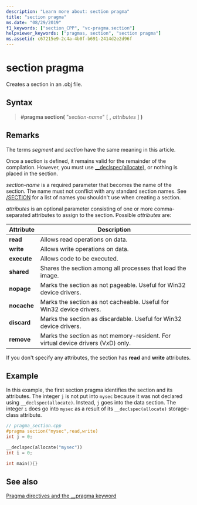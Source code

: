 ```yaml
---
description: "Learn more about: section pragma"
title: "section pragma"
ms.date: "08/29/2019"
f1_keywords: ["section_CPP", "vc-pragma.section"]
helpviewer_keywords: ["pragmas, section", "section pragma"]
ms.assetid: c67215e9-2c4a-4b0f-b691-2414d2e2d96f
---
```

# section pragma

Creates a section in an .obj file.

## Syntax

> **#pragma section(** "*section-name*" [ **,** *attributes* ] **)**

## Remarks

The terms *segment* and *section* have the same meaning in this article.

Once a section is defined, it remains valid for the remainder of the compilation. However, you must use [__declspec(allocate)](../cpp/allocate.md), or nothing is placed in the section.

*section-name* is a required parameter that becomes the name of the section. The name must not conflict with any standard section names. See [/SECTION](../build/reference/section-specify-section-attributes.md) for a list of names you shouldn't use when creating a section.

*attributes* is an optional parameter consisting of one or more comma-separated attributes to assign to the section. Possible *attributes* are:

|Attribute|Description|
|-|-|
|**read**|Allows read operations on data.|
|**write**|Allows write operations on data.|
|**execute**|Allows code to be executed.|
|**shared**|Shares the section among all processes that load the image.|
|**nopage**|Marks the section as not pageable. Useful for Win32 device drivers.|
|**nocache**|Marks the section as not cacheable. Useful for Win32 device drivers.|
|**discard**|Marks the section as discardable. Useful for Win32 device drivers.|
|**remove**|Marks the section as not memory-resident. For virtual device drivers (V*x*D) only.|

If you don't specify any attributes, the section has **read** and **write** attributes.

## Example

In this example, the first section pragma identifies the section and its attributes. The integer `j` is not put into `mysec` because it was not declared using `__declspec(allocate)`. Instead, `j` goes into the data section. The integer `i` does go into `mysec` as a result of its `__declspec(allocate)` storage-class attribute.

```cpp
// pragma_section.cpp
#pragma section("mysec",read,write)
int j = 0;

__declspec(allocate("mysec"))
int i = 0;

int main(){}
```

## See also

[Pragma directives and the __pragma keyword](../preprocessor/pragma-directives-and-the-pragma-keyword.md)
